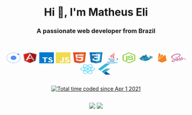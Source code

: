 
<h1 align="center">Hi 👋, I'm Matheus Eli</h1>
<h3 align="center">A passionate web developer from Brazil</h3>


<!-- <p align="left"> <img src="https://komarev.com/ghpvc/?username=matheuseli&label=Profile%20views&color=0e75b6&style=flat" alt="matheuseli" /> </p>


- 🌱 I’m currently learning **Flutter and React**

- 📫 How to reach me **matheuseli12@gmail.com**

<h3 align="left">Connect with me:</h3>
<p align="left">
<a href="https://codepen.io/matheuseli" target="blank"><img align="center" src="https://raw.githubusercontent.com/rahuldkjain/github-profile-readme-generator/master/src/images/icons/Social/codepen.svg" alt="matheuseli" height="30" width="40" /></a>
<a href="https://twitter.com/matheuseli99" target="blank"><img align="center" src="https://raw.githubusercontent.com/rahuldkjain/github-profile-readme-generator/master/src/images/icons/Social/twitter.svg" alt="matheuseli99" height="30" width="40" /></a>
<a href="https://linkedin.com/in/matheus-eli-ferreira-494656178" target="blank"><img align="center" src="https://raw.githubusercontent.com/rahuldkjain/github-profile-readme-generator/master/src/images/icons/Social/linked-in-alt.svg" alt="matheus-eli-ferreira-494656178" height="30" width="40" /></a>
<a href="https://instagram.com/matheuseli12" target="blank"><img align="center" src="https://raw.githubusercontent.com/rahuldkjain/github-profile-readme-generator/master/src/images/icons/Social/instagram.svg" alt="matheuseli12" height="30" width="40" /></a>
</p>-->

##


  <div style="display: inline_block;" align="center"><br>
  <img align="center" alt="Matheus-Ionic" height="30" width="40" src="https://raw.githubusercontent.com/devicons/devicon/master/icons/ionic/ionic-original.svg">
  <img align="center" alt="Matheus-Angular" height="30" width="40" src="https://raw.githubusercontent.com/devicons/devicon/master/icons/angularjs/angularjs-original.svg">
  <img align="center" alt="Matheus-Ts" height="30" width="40" src="https://raw.githubusercontent.com/devicons/devicon/master/icons/typescript/typescript-plain.svg">
  <img align="center" alt="Matheus-Js" height="30" width="40" src="https://raw.githubusercontent.com/devicons/devicon/master/icons/javascript/javascript-plain.svg">
  <img align="center" alt="Matheus-HTML" height="30" width="40" src="https://raw.githubusercontent.com/devicons/devicon/master/icons/html5/html5-original.svg">
  <img align="center" alt="Matheus-CSS" height="30" width="40" src="https://raw.githubusercontent.com/devicons/devicon/master/icons/css3/css3-original.svg">
  <img align="center" alt="Matheus-Java" height="30" width="40" src="https://raw.githubusercontent.com/devicons/devicon/master/icons/java/java-original.svg">
  <img align="center" alt="Matheus-Node" height="30" width="40" src="https://raw.githubusercontent.com/devicons/devicon/master/icons/nodejs/nodejs-original.svg">
  <img align="center" alt="Matheus-Docker" height="30" width="40" src="https://raw.githubusercontent.com/devicons/devicon/master/icons/docker/docker-original.svg">
  <img align="center" alt="Matheus-Firebase" height="30" width="40" src="https://raw.githubusercontent.com/devicons/devicon/master/icons/firebase/firebase-plain.svg">
  <img align="center" alt="Matheus-Sass" height="30" width="40" src="https://raw.githubusercontent.com/devicons/devicon/master/icons/sass/sass-original.svg">
  <img align="center" alt="Matheus-React" height="30" width="40" src="https://raw.githubusercontent.com/devicons/devicon/master/icons/react/react-original.svg">
  <img align="center" alt="Matheus-React" height="30" width="40" src="https://raw.githubusercontent.com/devicons/devicon/master/icons/flutter/flutter-original.svg">
</div>

  ##
  
  <div  align="center">
 <a href="https://wakatime.com/@6460eaec-e176-4150-9862-e2aebe3768db"><img src="https://wakatime.com/badge/user/6460eaec-e176-4150-9862-e2aebe3768db.svg" alt="Total time coded since Apr 1 2021" /></a>
</div>

  ##
  
<p  align="center"> 
  <img height="300em" src="https://wakatime.com/share/@MatheusEli/08eea048-2e95-4dc0-a9a5-3081586fcf5b.svg"/>
  <img height="300em" src="https://wakatime.com/share/@MatheusEli/0de63f5d-5f18-4903-b6aa-e319065f01bd.svg"/>
</p>

